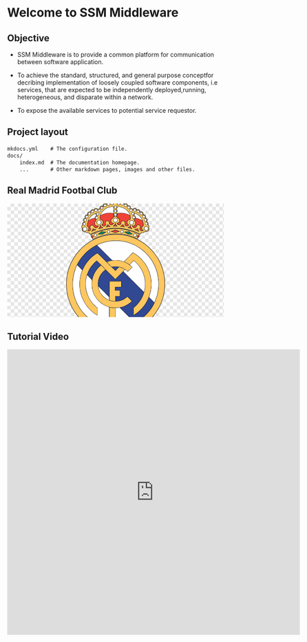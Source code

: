 # Welcome to SSM Middleware

## Objective

* SSM Middleware is to provide a common platform for communication between software application.

* To achieve the standard, structured, and general purpose conceptfor decribing implementation of loosely coupled software components, i.e services, that are expected to be independently deployed,running, heterogeneous, and disparate within a network.

* To expose the available services to potential service requestor.

## Project layout

    mkdocs.yml    # The configuration file.
    docs/
        index.md  # The documentation homepage.
        ...       # Other markdown pages, images and other files.

## Real Madrid Footbal Club
![image info](img/real.png)


## Tutorial Video
<iframe width="680" height="664" src="https://www.youtube.com/embed/1gWqVmXqog4" title="YouTube video player" frameborder="0" allow="accelerometer; autoplay; clipboard-write; encrypted-media; gyroscope; picture-in-picture" allowfullscreen></iframe>


